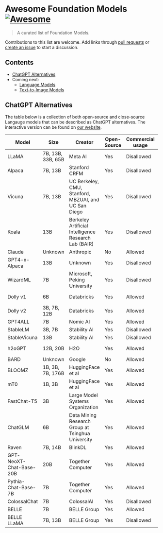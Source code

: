# Awesome Foundation Models [![Awesome](https://awesome.re/badge-flat.svg)](https://awesome.re)

> A curated list of Foundation Models.

Contributions to this list are welcome. Add links through [pull requests](https://github.com/Anania-AI/Awesome-Foundation-Models/pulls) or [create an issue](https://github.com/Anania-AI/Awesome-Foundation-Models/issues) to start a discussion.

## Contents

- [ChatGPT Alternatives](#chatgpt-alternatives)
- Coming next:
  - [Language Models](#langauge-models)
  - [Text-to-Image Models](#text-to-image-models)


## ChatGPT Alternatives

The table below is a collection of both open-source and close-source Langauge models that can be described as ChatGPT alternatives.
The interactive version can be found on [our website](https://anania.ai/chatgpt-alternatives).

| Model | Size | Creator | Open-Source | Commercial usage | Base Model | Weights on HF | More Info | Online Demo |
| --- | --- | --- | --- | --- | --- | --- | --- | --- |
| LLaMA | 7B, 13B, 33B, 65B | Meta AI | Yes | Disallowed | LLaMA | [Link](https://huggingface.co/elinas/llama-65b-hf-transformers-4.29) | [Link](https://arxiv.org/abs/2302.13971) | [Link](https://huggingface.co/spaces/project-baize/Baize-7B) |
| Alpaca | 7B, 13B | Stanford CRFM | Yes | Disallowed | LLaMA | [Link](https://huggingface.co/chavinlo/alpaca-13b) | [Link](https://crfm.stanford.edu/2023/03/13/alpaca.html) | [Link](https://alpaca-ai.ngrok.io/) |
| Vicuna | 7B, 13B | UC Berkeley, CMU, Stanford, MBZUAI, and UC San Diego | Yes | Disallowed | LLaMA | [Link](https://huggingface.co/elinas/vicuna-13b-4bit) | [Link](https://vicuna.lmsys.org/) | [Link](https://chat.lmsys.org/) |
| Koala | 13B | Berkeley Artificial Intelligence Research Lab (BAIR) | Yes | Disallowed | LLaMA | [Link](https://huggingface.co/Logophoman/koala-13b-diff) | [Link](https://bair.berkeley.edu/blog/2023/04/03/koala/) | [Link](https://chat.lmsys.org/?model=koala-13b) |
| Claude | Unknown | Anthropic | No | Allowed | Unknown |   | [Link](https://www.anthropic.com/index/introducing-claude) |   |
| GPT4-x-Alpaca | 13B | Unknown | Yes | Disallowed | Alpaca | [Link](https://huggingface.co/chavinlo/gpt4-x-alpaca) |   |   |
| WizardML | 7B | Microsoft, Peking University | Yes | Disallowed | LLaMA | [Link](https://huggingface.co/victor123/WizardLM) | [Link](https://github.com/nlpxucan/WizardLM) | [Link](https://487706ba2456b3ec18.gradio.live/) |
| Dolly v1 | 6B | Databricks | Yes | Allowed | GPT-J-6B | [Link](https://huggingface.co/databricks/dolly-v1-6b) | [Link](https://www.databricks.com/blog/2023/03/24/hello-dolly-democratizing-magic-chatgpt-open-models.html) |   |
| Dolly v2 | 3B, 7B, 12B | Databricks | Yes | Allowed | Pythia | [Link](https://huggingface.co/databricks/dolly-v2-12b) | [Link](https://www.databricks.com/blog/2023/04/12/dolly-first-open-commercially-viable-instruction-tuned-llm) |   |
| GPT4ALL | 7B | Nomic AI | Yes | Allowed | GPT-J | [Link](https://huggingface.co/nomic-ai/gpt4all-lora) | [Link](https://static.nomic.ai/gpt4all/2023_GPT4All-J_Technical_Report_2.pdf) | [Link](https://huggingface.co/spaces/rishiraj/GPT4All) |
| StableLM | 3B, 7B | Stability AI | Yes | Disallowed | Unknown | [Link](https://huggingface.co/stabilityai/stablelm-tuned-alpha-7b) | [Link](https://stability.ai/blog/stability-ai-launches-the-first-of-its-stablelm-suite-of-language-models) | [Link](https://huggingface.co/spaces/stabilityai/stablelm-tuned-alpha-chat) |
| StableVicuna | 13B | Stability AI | Yes | Disallowed | Vicuna | [Link](https://huggingface.co/CarperAI/stable-vicuna-13b-delta/) | [Link](https://github.com/stability-AI/stableLM/) | [Link](https://huggingface.co/spaces/CarperAI/StableVicuna/) |
| h2oGPT | 12B, 20B | H2O | Yes | Allowed | GPT-NeoX | [Link](https://huggingface.co/h2oai/h2ogpt-oasst1-512-20b) | [Link](https://github.com/h2oai/h2ogpt) | [Link](https://gpt.h2o.ai/) |
| BARD | Unknown | Google | No | Allowed | LaMDA |   | [Link](https://blog.google/technology/ai/bard-google-ai-search-updates//) |   |
| BLOOMZ | 1B, 3B, 7B, 176B | HuggingFace et al | Yes | Allowed | BLOOM | [Link](https://huggingface.co/bigscience/bloomz) | [Link](https://arxiv.org/abs/2211.01786) | [Link](https://huggingface.co/bigscience/bloomz) |
| mT0 | 1B, 3B | HuggingFace et al | Yes | Allowed | T0 | [Link](https://huggingface.co/bigscience/mt0-xxl) | [Link](https://github.com/bigscience-workshop/xmtf) | [Link](https://huggingface.co/bigscience/mt0-xxl) |
| FastChat-T5 | 3B | Large Model Systems Organization | Yes | Allowed | Flan-t5-xl | [Link](https://huggingface.co/lmsys/fastchat-t5-3b-v1.0) | [Link](https://github.com/lm-sys/FastChat#FastChat-T5) |   |
| ChatGLM | 6B | Data Mining Research Group at Tsinghua University | Yes | Allowed | GLM | [Link](https://huggingface.co/THUDM/chatglm-6b) | [Link](https://github.com/THUDM/ChatGLM-6B/blob/main/README_en.md) | [Link](https://huggingface.co/spaces/ysharma/ChatGLM-6b_Gradio_Streaming) |
| Raven | 7B, 14B | BlinkDL | Yes | Allowed | RWKV | [Link](https://huggingface.co/BlinkDL/rwkv-4-pile-14b) | [Link](https://github.com/BlinkDL/ChatRWKV) | [Link](https://huggingface.co/spaces/BlinkDL/ChatRWKV-gradio) |
| GPT-NeoXT-Chat-Base-20B | 20B | Together Computer | Yes | Allowed | GPT-NeoX | [Link](https://huggingface.co/togethercomputer/GPT-NeoXT-Chat-Base-20B) | [Link](https://github.com/togethercomputer/OpenChatKit/blob/main/docs/GPT-NeoXT-Chat-Base-20B.md) | [Link](https://huggingface.co/spaces/togethercomputer/OpenChatKit) |
| Pythia-Chat-Base-7B | 7B | Together Computer | Yes | Allowed | Pythia | [Link](https://huggingface.co/togethercomputer/Pythia-Chat-Base-7B) | [Link](https://github.com/togethercomputer/OpenChatKit) | [Link](https://huggingface.co/togethercomputer/Pythia-Chat-Base-7B) |
| ColossalChat | 7B | ColossalAI | Yes | Disallowed | LLaMA |   | [Link](https://github.com/hpcaitech/ColossalAI/tree/main/applications/Chat) | [Link](https://chat.colossalai.org/) |
| BELLE | 7B | BELLE Group | Yes | Allowed | BLOOMZ | [Link](https://huggingface.co/BelleGroup/BELLE-7B-2M) | [Link](https://github.com/LianjiaTech/BELLE/blob/main/README_en.md) | [Link](https://huggingface.co/spaces/liuxiaopai/BelleGroup-BELLE-7B-2M) |
| BELLE LLaMA | 7B, 13B | BELLE Group | Yes | Disallowed | LLaMA | [Link](https://huggingface.co/BelleGroup/BELLE-LLaMA-13B-2M-enc) | [Link](https://github.com/LianjiaTech/BELLE/blob/main/README_en.md) |   |
